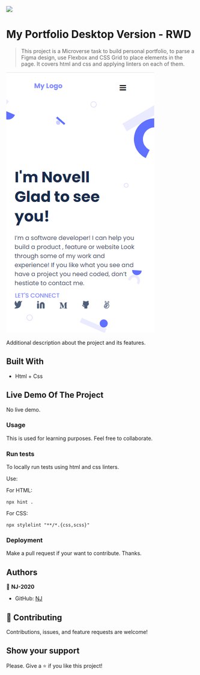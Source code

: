 ![](https://img.shields.io/badge/Microverse-blueviolet)

# My Portfolio Desktop Version - RWD

> This project is a Microverse task to build personal portfolio, to parse a Figma design, use Flexbox and CSS Grid to place elements in the page.  It covers html and css and applying linters on each of them.

![screenshot](screenshot.png)

Additional description about the project and its features.

## Built With

- Html + Css

## Live Demo Of The Project

No live demo.

### Usage

This is used for learning purposes. Feel free to collaborate.

### Run tests

To locally run tests using html and css linters.

Use:

For HTML:
```
npx hint .
```

For CSS:
```
npx stylelint "**/*.{css,scss}" 
```
### Deployment

Make a pull request if your want to contribute. Thanks.

## Authors

👤 **NJ-2020**

- GitHub: [NJ](https://github.com/NJ-2020)

## 🤝 Contributing

Contributions, issues, and feature requests are welcome!

## Show your support

Please. Give a ⭐️ if you like this project!